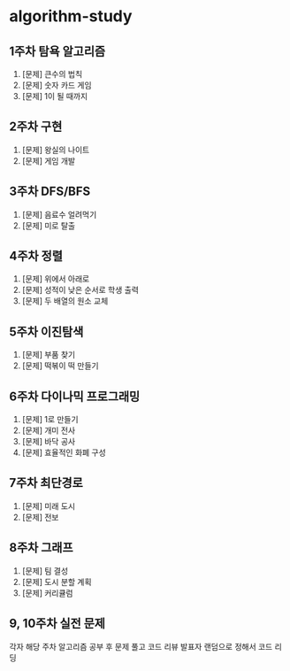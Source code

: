 # algorithm-study

1주차 탐욕 알고리즘
---------------------
1. [문제] 큰수의 법칙
2. [문제] 숫자 카드 게임
3. [문제] 1이 될 때까지

2주차 구현
---------------------
1. [문제] 왕실의 나이트
2. [문제] 게임 개발

3주차 DFS/BFS
---------------------
1. [문제] 음료수 얼려먹기
2. [문제] 미로 탈출

4주차 정렬
---------------------
1. [문제] 위에서 아래로
2. [문제] 성적이 낮은 순서로 학생 출력
3. [문제] 두 배열의 원소 교체

5주차 이진탐색
---------------------
1. [문제] 부품 찾기
2. [문제] 떡볶이 떡 만들기

6주차 다이나믹 프로그래밍
---------------------
1. [문제] 1로 만들기
2. [문제] 개미 전사
3. [문제] 바닥 공사
4. [문제] 효율적인 화폐 구성

7주차 최단경로
---------------------
1. [문제] 미래 도시
2. [문제] 전보

8주차 그래프
---------------------
1. [문제] 팀 결성
2. [문제] 도시 분할 계획
3. [문제] 커리큘럼

9, 10주차 실전 문제
---------------------

각자 해당 주차 알고리즘 공부 후 문제 풀고 코드 리뷰
발표자 랜덤으로 정해서 코드 리딩
